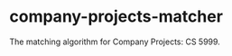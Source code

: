 company-projects-matcher
========================

The matching algorithm for Company Projects: CS 5999.
